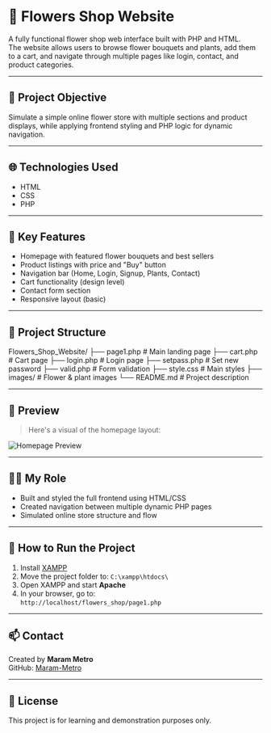 # 💐 Flowers Shop Website

A fully functional flower shop web interface built with PHP and HTML.  
The website allows users to browse flower bouquets and plants, add them to a cart, and navigate through multiple pages like login, contact, and product categories.

---

## 🎯 Project Objective

Simulate a simple online flower store with multiple sections and product displays, while applying frontend styling and PHP logic for dynamic navigation.

---

## 🌐 Technologies Used

- HTML
- CSS
- PHP

---

## 🛒 Key Features

- Homepage with featured flower bouquets and best sellers
- Product listings with price and "Buy" button
- Navigation bar (Home, Login, Signup, Plants, Contact)
- Cart functionality (design level)
- Contact form section
- Responsive layout (basic)

---

## 📂 Project Structure

Flowers_Shop_Website/
├── page1.php # Main landing page
├── cart.php # Cart page
├── login.php # Login page
├── setpass.php # Set new password
├── valid.php # Form validation
├── style.css # Main styles
├── images/ # Flower & plant images
└── README.md # Project description


---

## 📸 Preview

> Here's a visual of the homepage layout:

![Homepage Preview](./flowers-preview.png)

---

## 👩‍💻 My Role

- Built and styled the full frontend using HTML/CSS
- Created navigation between multiple dynamic PHP pages
- Simulated online store structure and flow

---

## 🚀 How to Run the Project

1. Install [XAMPP](https://www.apachefriends.org/)
2. Move the project folder to: `C:\xampp\htdocs\`
3. Open XAMPP and start **Apache**
4. In your browser, go to:  
   `http://localhost/flowers_shop/page1.php`

---

## 📫 Contact

Created by **Maram Metro**  
GitHub: [Maram-Metro](https://github.com/Maram-Metro)

---

## 📝 License

This project is for learning and demonstration purposes only.

